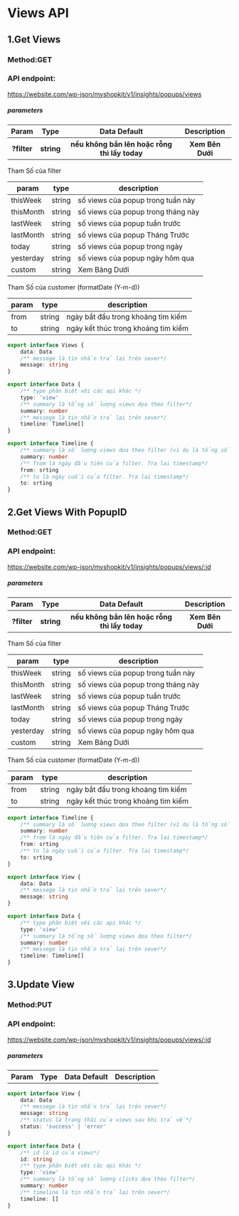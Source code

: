 # Views API

## 1.Get Views

### Method:GET

### API endpoint:

https://website.com/wp-json/myshopkit/v1/insights/popups/views

##### parameters

<table>
<tr>
<th>Param</th>
<th>Type</th>
<th>Data Default</th>
<th>Description</th>
</tr>
<tr>
<th>?filter</th>
<th>string</th>
<th>nếu không bắn lên hoặc rỗng thì lấy today</th>
<th>Xem Bên Dưới</th>
</tr>
</table>
Tham Số của filter

param | type | description
--- | --- | ---
thisWeek | string | số views của popup trong tuần này
thisMonth | string | số views của popup trong tháng này
lastWeek | string | số views của popup tuần trước
lastMonth | string | số views của popup Tháng Trước
today | string | số views của popup trong ngày
yesterday | string | số views của popup ngày hôm qua
custom | string | Xem Bảng Dưới

Tham Số của customer (formatDate (Y-m-d))

param | type | description
--- | --- | ---
from | string |ngày bắt đầu trong khoảng tìm kiếm
to | string |ngày kết thúc trong khoảng tìm kiếm

````ts
export interface Views {
    data: Data
    /** messege là tin nhắn trả lại trên sever*/
    message: string
}

export interface Data {
    /** type phân biệt với các api khác */
    type: 'view'
    /** summary là tổng số lượng views dựa theo filter*/
    summary: number
    /** messege là tin nhắn trả lại trên sever*/
    timeline: Timeline[]
}

export interface Timeline {
    /** summary là số lượng views dựa theo filter (ví dụ là tổng số clicks cuả 1 tháng trong filter 4 tháng trước)*/
    summary: number
    /** from là ngày đầu tiên của filter. Tra lai timestamp*/
    from: srting
    /** to là ngày cuối của filter. Tra lai timestamp*/
    to: srting
}
````

## 2.Get Views With PopupID

### Method:GET

### API endpoint:

https://website.com/wp-json/myshopkit/v1/insights/popups/views/:id

##### parameters

<table>
<tr>
<th>Param</th>
<th>Type</th>
<th>Data Default</th>
<th>Description</th>
</tr>
<tr>
<th>?filter</th>
<th>string</th>
<th>nếu không bắn lên hoặc rỗng thì lấy today</th>
<th>Xem Bên Dưới</th>
</tr>
</table>
Tham Số của filter

param | type | description
--- | --- | ---
thisWeek | string | số views của popup trong tuần này
thisMonth | string | số views của popup trong tháng này
lastWeek | string | số views của popup tuần trước
lastMonth | string | số views của popup Tháng Trước
today | string | số views của popup trong ngày
yesterday | string | số views của popup ngày hôm qua
custom | string | Xem Bảng Dưới

Tham Số của customer (formatDate (Y-m-d))

param | type | description
--- | --- | ---
from | string |ngày bắt đầu trong khoảng tìm kiếm
to | string |ngày kết thúc trong khoảng tìm kiếm

````ts
export interface Timeline {
    /** summary là số lượng views dựa theo filter (ví dụ là tổng số clicks cuả 1 tháng trong filter 4 tháng trước)*/
    summary: number
    /** from là ngày đầu tiên của filter. Tra lai timestamp*/
    from: srting
    /** to là ngày cuối của filter. Tra lai timestamp*/
    to: srting
}

export interface View {
    data: Data
    /** messege là tin nhắn trả lại trên sever*/
    message: string
}

export interface Data {
    /** type phân biệt với các api khác */
    type: 'view'
    /** summary là tổng số lượng views dựa theo filter*/
    summary: number
    /** messege là tin nhắn trả lại trên sever*/
    timeline: Timeline[]
}
````

## 3.Update View

### Method:PUT

### API endpoint:

https://website.com/wp-json/myshopkit/v1/insights/popups/views/:id

##### parameters

<table>
<tr>
<th>Param</th>
<th>Type</th>
<th>Data Default</th>
<th>Description</th>
</tr>
</table>

````ts
export interface View {
    data: Data
    /** messege là tin nhắn trả lại trên sever*/
    message: string
    /** status là trạng thái của views sau khi trả về*/
    status: 'success' | 'error'
}

export interface Data {
    /** id là id của views*/
    id: string
    /** type phân biệt với các api khác */
    type: 'view'
    /** summary là tổng số lượng clicks dựa theo filter*/
    summary: number
    /** timeline là tin nhắn trả lại trên sever*/
    timeline: []
}
````
